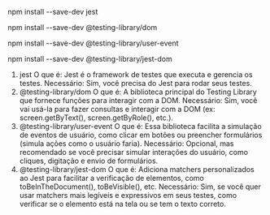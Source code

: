 npm install --save-dev jest

npm install --save-dev @testing-library/dom

npm install --save-dev @testing-library/user-event

npm install --save-dev @testing-library/jest-dom


1. jest
O que é: Jest é o framework de testes que executa e gerencia os testes.
Necessário: Sim, você precisa do Jest para rodar seus testes.
2. @testing-library/dom
O que é: A biblioteca principal do Testing Library que fornece funções para interagir com a DOM.
Necessário: Sim, você vai usá-la para fazer consultas e interagir com a DOM (ex: screen.getByText(), screen.getByRole(), etc.).
3. @testing-library/user-event
O que é: Essa biblioteca facilita a simulação de eventos de usuário, como clicar em botões ou preencher formulários (simula ações como o usuário faria).
Necessário: Opcional, mas recomendado se você precisar simular interações do usuário, como cliques, digitação e envio de formulários.
4. @testing-library/jest-dom
O que é: Adiciona matchers personalizados ao Jest para facilitar a verificação de elementos, como toBeInTheDocument(), toBeVisible(), etc.
Necessário: Sim, se você quer usar matchers mais legíveis e expressivos em seus testes, como verificar se o elemento está na tela ou se tem o texto correto.